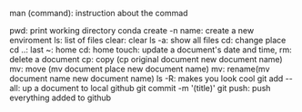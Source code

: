 man (command): instruction about the commad

pwd: print working directory
conda create -n name: create a new enviroment
ls: list of files
clear: clear
ls -a: show all files
cd: change place
cd ..: last 
~: home
cd: home
touch: update a document's date and time, 
rm: delete a document
cp: copy (cp original document new document name)
mv: move (mv document place new document name)
mv: rename(mv document name new document name)
ls -R: makes you look cool
git add -- all: up a document to local github
git commit -m '(title)'
git push: push everything added to github